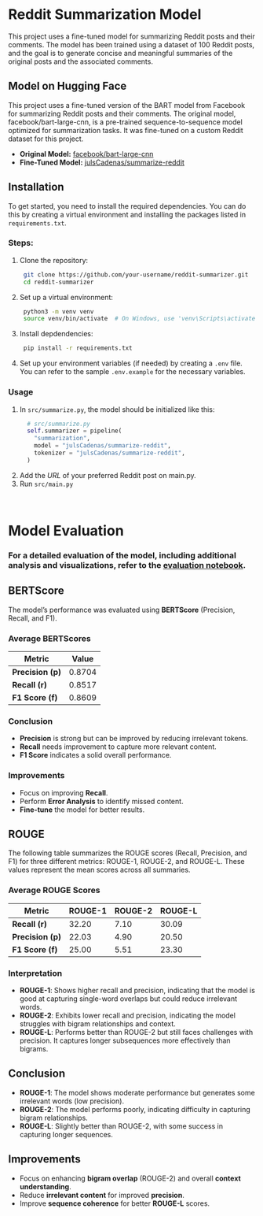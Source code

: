 # **Reddit Summarization Model**

This project uses a fine-tuned model for summarizing Reddit posts and their comments. The model has been trained using a dataset of 100 Reddit posts, and the goal is to generate concise and meaningful summaries of the original posts and the associated comments.

## Model on Hugging Face

This project uses a fine-tuned version of the BART model from Facebook for summarizing Reddit posts and their comments. The original model, facebook/bart-large-cnn, is a pre-trained sequence-to-sequence model optimized for summarization tasks. It was fine-tuned on a custom Reddit dataset for this project.

- **Original Model:** [facebook/bart-large-cnn](https://huggingface.co/facebook/bart-large-cnn)
- **Fine-Tuned Model:** [julsCadenas/summarize-reddit](https://huggingface.co/julsCadenas/summarize-reddit)

## Installation

To get started, you need to install the required dependencies. You can do this by creating a virtual environment and installing the packages listed in `requirements.txt`.

### **Steps:**

1. Clone the repository:
   ```bash
    git clone https://github.com/your-username/reddit-summarizer.git
    cd reddit-summarizer  
2. Set up a virtual environment:
   ```bash
    python3 -m venv venv
    source venv/bin/activate  # On Windows, use 'venv\Scripts\activate'  
2. Install depdendencies:
   ```bash
    pip install -r requirements.txt  
3. Set up your environment variables (if needed) by creating a ```.env``` file. You can refer to the sample ```.env.example``` for the necessary variables.

### **Usage**

1. In ```src/summarize.py```, the model should be initialized like this:
    ```python
      # src/summarize.py
      self.summarizer = pipeline(
        "summarization",
        model = "julsCadenas/summarize-reddit",
        tokenizer = "julsCadenas/summarize-reddit",
      )   
2. Add the *URL* of your preferred Reddit post on main.py.
3. Run ```src/main.py```

<br>

# **Model Evaluation**

### For a detailed evaluation of the model, including additional analysis and visualizations, refer to the [evaluation notebook](https://github.com/julsCadenas/summarize-reddit/blob/master/notebooks/eval.ipynb).

## **BERTScore**

The model’s performance was evaluated using **BERTScore** (Precision, Recall, and F1).

### **Average BERTScores**  
| Metric              | Value     |
|---------------------|-----------|
| **Precision (p)**| 0.8704    |
| **Recall (r)**   | 0.8517    |
| **F1 Score (f)** | 0.8609    |

### **Conclusion**
- **Precision** is strong but can be improved by reducing irrelevant tokens.
- **Recall** needs improvement to capture more relevant content.
- **F1 Score** indicates a solid overall performance.

### **Improvements**
- Focus on improving **Recall**.
- Perform **Error Analysis** to identify missed content.
- **Fine-tune** the model for better results.

## **ROUGE**

The following table summarizes the ROUGE scores (Recall, Precision, and F1) for three different metrics: ROUGE-1, ROUGE-2, and ROUGE-L. These values represent the mean scores across all summaries.

### **Average ROUGE Scores**  
| Metric       | ROUGE-1   | ROUGE-2   | ROUGE-L   |
|--------------|-----------|-----------|-----------|
| **Recall (r)** | 32.20     | 7.10      | 30.09     |
| **Precision (p)** | 22.03   | 4.90      | 20.50     |
| **F1 Score (f)**  | 25.00   | 5.51      | 23.30     |

### **Interpretation**
- **ROUGE-1**: Shows higher recall and precision, indicating that the model is good at capturing single-word overlaps but could reduce irrelevant words.
- **ROUGE-2**: Exhibits lower recall and precision, indicating the model struggles with bigram relationships and context.
- **ROUGE-L**: Performs better than ROUGE-2 but still faces challenges with precision. It captures longer subsequences more effectively than bigrams.

## **Conclusion**
- **ROUGE-1**: The model shows moderate performance but generates some irrelevant words (low precision).
- **ROUGE-2**: The model performs poorly, indicating difficulty in capturing bigram relationships.
- **ROUGE-L**: Slightly better than ROUGE-2, with some success in capturing longer sequences.

## **Improvements**
- Focus on enhancing **bigram overlap** (ROUGE-2) and overall **context understanding**.
- Reduce **irrelevant content** for improved **precision**.
- Improve **sequence coherence** for better **ROUGE-L** scores.
